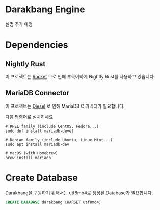 # Darakbang Engine

설명 추가 예정

# Dependencies
## Nightly Rust

이 프로젝트는 [Rocket](https://github.com/SergioBenitez/Rocket/issues/19) 으로 인해 부득이하게 Nightly Rust를 사용하고 있습니다.

## MariaDB Connector

이 프로젝트는 [Diesel](https://diesel.rs) 로 인해 MariaDB C 커넥터가 필요합니다.

다음 명령어로 설치히세요

```shell script
# RHEL family (include CentOS, Fedora...)
sudo dnf install mariadb-devel

# Debian family (include Ubuntu, Linux Mint...)
sudo apt install mariadb-dev

# macOS (with Homebrew)
brew install mariadb
```

# Create Database

Darakbang을 구동하기 위해서는 utf8mb4로 생성된 Database가 필요합니다.

```sql
CREATE DATABASE darakbang CHARSET utf8md4;
```
